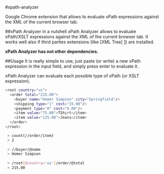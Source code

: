 #xpath-analyzer

Google Chrome extension that allows to evaluate xPath expressions against the XML of the current browser tab.

##xPath Analyzer in a nutshell
xPath Analyzer allows to evaluate xPath/XSLT expressions against the XML of the current browser tab. 
It works well also if third parties extensions (like [XML Tree] [1]) are installed.

**xPath Analyzer has not other dependencies.**

##Usage
It is really simple to use; just paste (or write) a new xPath expression in the input field, and simply press enter to evaluate it.

xPath Analyzer can evaluate each possible type of xPath (or XSLT expression).

```sh
<root country="us">
  <order total="215.00">
    <buyer name="Homer Simpson" city="Springfield"/>
    <shipping type="1" cost="15.00"/>
    <payment type="0" cost="0.00"/>
    <item value="75.00">TShirt</item>
    <item value="125.00">Jeans</item>
  </order>
</root>
```

```sh
 > count(//order/item)
 > 2
 
 > //buyer/@name
 > Homer Simpson
 
 > /root[@country='us']/order/@total
 > 215.00
```

[1]: http://bit.ly/Rink5Y
